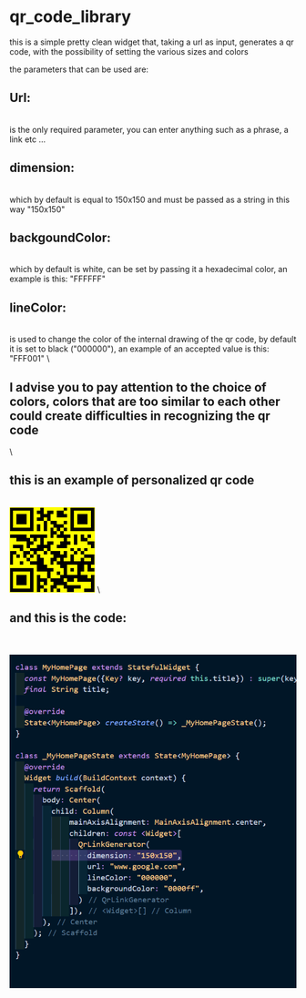 # qr_code_library

this is a simple pretty clean widget that, taking a url as input, generates a qr code, with the possibility of setting the various sizes and colors

the parameters that can be used are:

## **Url**:
\
is the only required parameter, you can enter anything such as a phrase, a link etc ...

## **dimension**: 
\
which by default is equal to 150x150 and must be passed as a string in this way "150x150"


## **backgoundColor**:
\
which by default is white, can be set by passing it a hexadecimal color, an example is this: "FFFFFF"

## **lineColor**: 
\
is used to change the color of the internal drawing of the qr code, by default it is set to black ("000000"), an example of an accepted value is this: "FFF001"
\
## I advise you to pay attention to the choice of colors, colors that are too similar to each other could create difficulties in recognizing the qr code
\
## **this is an example of personalized qr code**
\
![Qr code](https://github.com/Karak002/flutter-qrLinkGenerator/blob/main/download%20(1).png)
\
## **and this is the code:** 
\
\
![code](https://github.com/Karak002/flutter-qrLinkGenerator/blob/main/Immagine%202022-02-16%20162743.png)


